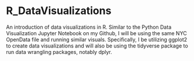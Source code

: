 # R_DataVisualizations
An introduction of data visualizations in R. Similar to the Python Data Visualization Jupyter Notebook on my Github, I will be using the same NYC OpenData file and running similar visuals. Specifically, I be utilizing ggplot2 to create data visualizations and will also be using the tidyverse package to run data wrangling packages, notably dplyr.
